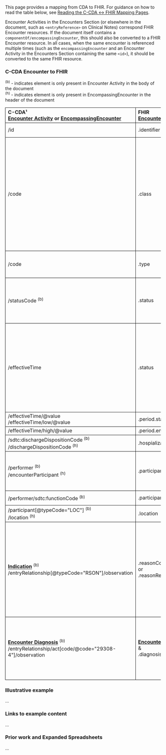<style>
td, th {
   border: 1px solid black!important;
}
</style>

This page provides a mapping from CDA to FHIR. <!-- For the FHIR to CDA mapping, please refer to [Encounters FHIR → CDA](./FC-encounters.html). --> For guidance on how to read the table below, see [Reading the C-CDA ↔ FHIR Mapping Pages](./mappingGuidance.html).

Encounter Activities in the Encounters Section (or elsewhere in the document, such as `<entryReference>` on Clinical Notes) correspond FHIR Encounter resources. If the document itself contains a `componentOf/encompassingEncounter`, this should also be converted to a FHIR Encounter resource. In all cases, when the same encounter is referenced multiple times (such as the `encompassingEncounter` and an Encounter Activity in the Encounters Section containing the same `<id>`), it should be converted to the same FHIR resource.

### C-CDA Encounter to FHIR
<sup>(b)</sup> - indicates element is only present in Encounter Activity in the body of the document<br/><sup>(h)</sup> - indicates element is only present in EncompassingEncounter in the header of the document

|C-CDA¹<br/>[Encounter Activity](https://hl7.org/cda/us/ccda/3.0.0/StructureDefinition-EncounterActivity.html) or [EncompassingEncounter](https://hl7.org/cda/stds/core/2.0.0-sd-snapshot1/StructureDefinition-EncompassingEncounter.html)|FHIR<br/>[Encounter](https://hl7.org/fhir/us/core/STU4/StructureDefinition-us-core-encounter.html)|Transform Steps|
|:----|:----|:----|
|/id|.identifier|[CDA id ↔ FHIR identifier](mappingGuidance.html#cda-id--fhir-identifier)|
|/code |.class|Only the V3 ActCode system, which may be present in the root element or any `<translation>`.<br/>Other code systems may map to V3 ActCode (for example CPT codes 99211-99215 map to `AMB`, 99221-99223 to `IMP`, 99281-99285 to `EMER`, etc), but if this mapping is not possible, use the [Data Absent Reason](http://hl7.org/fhir/StructureDefinition/data-absent-reason) extension.|
|/code|.type|The remaining codes besides V3 ActCode<br/>[CDA coding ↔ FHIR CodeableConcept](mappingGuidance.html#cda-coding--fhir-codeableconcept)
|/statusCode <sup>(b)</sup>|.status|[CDA → FHIR encounter status](ConceptMap-CF-EncounterStatus.html)<br/>**Note:** statusCode is optional in C-CDA. If missing, fallback to effectiveTime mapping.
|/effectiveTime|.status|If effectiveTime is a single timestamp or contains a high, status = `"finished"`.<br/>If low is present and high is missing, the status may be `"in-progress"` but implementers may choose to evaluate historical values as `"finished"` or `"unknown"` if appropriate.
|/effectiveTime/@value<br/>/effectiveTime/low/@value|.period.start|[CDA ↔ FHIR Time/Dates](mappingGuidance.html#cda--fhir-timedates)
|/effectiveTime/high/@value|.period.end
|/sdtc:dischargeDispositionCode <sup>(b)</sup><br/>/dischargeDispositionCode <sup>(h)</sup>|.hospialization.dischargeDisposition|[CDA coding ↔ FHIR CodeableConcept](mappingGuidance.html#cda-coding--fhir-codeableconcept)
|/performer <sup>(b)</sup><br/>/encounterParticipant <sup>(h)</sup>|.participant|*TODO: Mapping Guidance for general performers (Participant vs ParticipantRole vs Organization)*
|/performer/sdtc:functionCode <sup>(b)</sup>|.participant.type|[CDA coding ↔ FHIR CodeableConcept](mappingGuidance.html#cda-coding--fhir-codeableconcept)
|/participant[@typeCode="LOC"] <sup>(b)</sup><br/>/location <sup>(h)</sup>|.location
|**[Indication](https://hl7.org/cda/us/ccda/3.0.0/StructureDefinition-Indication.html)** <sup>(b)</sup><br/>/entryRelationship[@typeCode="RSON"]/observation|.reasonCode<br/>or<br/>.reasonReference|If the id of the indication references a problem in the document that has been converted to a FHIR resource, populate .reasonReference with a reference to that resource. Otherwise, map observation/value to .reasonCode.<br/>[CDA coding ↔ FHIR CodeableConcept](mappingGuidance.html#cda-coding--fhir-codeableconcept)
|**[Encounter Diagnosis](https://hl7.org/cda/us/ccda/3.0.0/StructureDefinition-EncounterDiagnosis.html)** <sup>(b)</sup><br/>/entryRelationship/act[code/@code="29308-4"]/observation|**[Encounter Diagnosis](https://hl7.org/fhir/us/core/StructureDefinition-us-core-condition-encounter-diagnosis.html)**<br/>&<br/>.diagnosis.condition|The observation maps identically to [CDA → FHIR Problems](./CF-problems.html).<br/>Since this is an encounter diagnosis, the `Observation.category` should be set to `encounter-diagnosis`.


### Illustrative example
...
### Links to example content
...
### Prior work and Expanded Spreadsheets
...